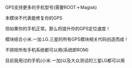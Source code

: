 GPS支持更多的手机型号(需要ROOT＋Magisk)

本模块不代表能修复你的GPS

但如果你的手机正常。那么将提升你的GPS定位速度！

模块结合小米.一加.LG.三星的所有GPS模块相关代码创造而成！

不排除所有手机系统都可以用(系统即ROM)

目前我用过的手机(小米.一加)以及大众测试的三星LG都可以用
